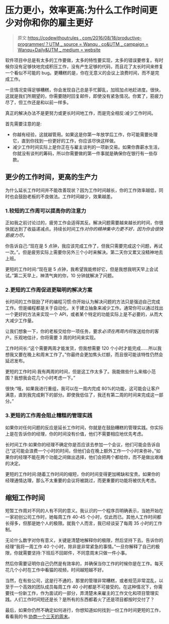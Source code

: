 # 压力更小，效率更高:为什么工作时间更少对你和你的雇主更好

> 原文:[https://codewithoutrules . com/2016/08/18/productive-programmer/？UTM _ source = Wanqu . co&UTM _ campaign = Wanqu+Daily&UTM _ medium = website](https://codewithoutrules.com/2016/08/18/productive-programmer/?utm_source=wanqu.co&utm_campaign=Wanqu+Daily&utm_medium=website)

软件项目中总是有太多的工作要做，太多的特性要实现，太多的错误要修复。有时候你没有足够快地完成积压工作，没有产生足够的代码，而且花了太长时间来修复一个看似不可能的 bug。更糟糕的是，你在无意义的会议上浪费时间，而不是完成工作。

一旦情况变得足够糟糕，你会发现自己总是手忙脚乱，加班加点地赶进度。很快，这就是我们所期望的，你需要随时回复邮件，即使没有紧急情况。你累了，筋疲力尽了，但工作还是和以前一样多。

真正的解决办法不是更努力或更长时间地工作，而是完全相反:减少工作时间。

首先需要注意的是:

*   你越有经验，这就越管用。如果这是你第一年放学后工作，你可能需要处理它，直到你找到一份更好的工作，你应该尽快这样做。
*   减少工作时间实际上是你正在与雇主谈判的一项新交易。如果你靠薪水生活，你就没有谈判的筹码，所以你需要做的第一件事就是确保你在银行有一些存款。

## 更少的工作时间，更高的生产力

为什么延长工作时间并不能改善现状？因为工作时间越长，你的工作效率越低，同时也会鼓励老板的不良做法。工作时间越少，效果越差。

### 1.较短的工作周可以提高你的注意力

正如我之前讨论过的，疲劳工作会适得其反。解决问题需要越来越长的时间，你很快就达到了收益递减点。持续长时间工作*对你的精神集中力更不好，因为你会很快筋疲力尽。*

你告诉自己:“现在是 5 点钟，我应该完成工作了，但我只需要完成这个问题，再试一次。”。但是疲劳实际上需要你另外三个小时来解决。第二天你又累又没精神地去上班。

更短的工作时间:“现在是 5 点钟，我希望我能修好它，但是我想我明天早上会试试。”第二天早上，神清气爽的你，10 分钟就解决了问题。

### 2.更短的工作周促进更聪明的解决方案

长时间的工作鼓励了坏的编程习惯:你开始认为解决问题的方法只是强迫自己完成工作。但是编程都是关于自动化，关于建立抽象来减少工作。通常你可以通过找出一个更好的方法来实现一个 API，或者某个特定的功能实际上是不必要的，从而大大减少工作量。

让我们想象一下，你的老板交给你一项任务，要求*必须在两周内将*发送给你的客户。乐观地估计，你将需要 3 周的时间来实现。

工作时间长:“这个需要两周才能发货，但我想需要 120 个小时才能完成……所以我想我又要在晚上和周末工作了。”你最终会更加焦头烂额，而且很可能该特性仍然会延迟发布。

更短的工作时间:我有两周的时间，但是这工作太多了。我能做些什么来缩小范围？我想我会花几个小时考虑一下。”

很快:“哦，如果我进行重组，我可以在一周内完成 80%的功能，这可能会让客户满意，直到我完成剩下的部分。即使我低估了，我还有第二周的时间来完成这一部分。”

### 3.更短的工作周会阻止糟糕的管理实践

如果你对任何问题的反应是延长工作时间，你就是在鼓励糟糕的管理实践。你实际上是在告诉你的经理，你的时间没有价值，他们不需要相应地优先考虑。

长时间工作:如果你的经理不确定你是否应该去参加一个会议，他们可能会告诉自己“这可能会浪费一个小时的时间，但他们会在晚上额外工作一个小时来弥补。”如果你的经理不能在两个功能之间做出选择，他们会把两个都给你，而不是做出艰难的决定。

更短的工作时间:随着工作时间的缩短，你的时间变得更加稀缺和宝贵。如果你的经理通情达理，那么不太重要的会议将被跳过，而更重要的功能将被优先考虑。

## 缩短工作时间

短暂工作周对不同的人有不同的意义。我认识的一个程序员明确表示，当她开始在一家初创公司工作时，她每周工作 40-45 个小时，仅此而已。其他人工作时间都长得多，但那是她个人的极限。就我个人而言，我已经谈妥了每周 35 小时的工作制。

无论什么数字对你有意义，关键是清楚地解释你的极限，然后坚持下去。告诉你的经理“我将一周工作 40 个小时，除非是非常紧急的事情。”一旦你解释了自己的极限，你就需要坚持:下班后不回邮件，不同意周末只做一件小事。

然后你需要证明你自己仍然是有效率的，并确保当你工作的时候你是在工作。每天花几个小时在工作中看猫的视频，时间越短越不好。

当然，在有些公司，这是行不通的，那里的管理非常糟糕，或者规范非常混乱，以至于一个高效的团队成员每周工作 40 小时都是不可接受的。在这种情况下，你需要找一份新工作，作为面试的一部分，弄清楚未来雇主的工作文化和项目管理实践。人们工作时间短还是长？是所有的东西都着火了还是项目都按时交付了？

最后，如果你仍然不确定如何进行，你想知道如何找到一份工作时间更短的工作，看看我的书:[协商一个三天的周末](/3dayweekend/)。